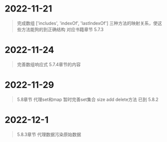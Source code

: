 # 2022-11-21
> 完成数组 ['includes', 'indexOf', 'lastIndexOf'] 三种方法的映射关系，使这些方法能狗的到正确结构
> 对应书籍章节 5.7.3

# 2022-11-24
> 完善数组响应式 5.7.4章节的内容

# 2022-11-29
> 5.8章节 代理set和map 暂时完善set集合 size add delete方法 已到 5.8.2
>

# 2022-12-1
> 5.8.3章节 代理数据污染原始数据